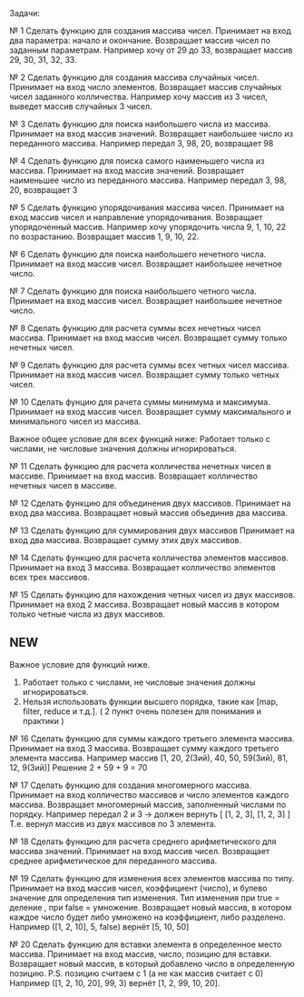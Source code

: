 Задачи:

№ 1
Сделать функцию для создания массива чисел.
Принимает на вход два параметра: начало и окончание.
Возвращает массив чисел по заданным параметрам.
Например хочу от 29 до 33, возвращает массив 29, 30, 31, 32, 33.

№ 2
Сделать функцию для создания массива случайных чисел.
Принимает на вход число элементов.
Возвращает массив случайных чисел заданного колличества.
Например хочу массив из 3 чисел, выведет массив случайных 3 чисел.

№ 3
Сделать функцию для поиска наибольшего числа из массива.
Принимает на вход массив значений.
Возвращает наибольшее число из переданного массива.
Например передал 3, 98, 20, возвращает 98

№ 4
Сделать функцию для поиска самого наименьшего числа из массива.
Принимает на вход массив значений.
Возвращает наименьшее число из переданного массива.
Например передал 3, 98, 20, возвращает 3

№ 5
Сделать функцию упорядочивания массива чисел.
Принимает на вход массив чисел и направление упорядочивания.
Возвращает упорядоченный массив.
Например хочу упорядочить числа 9, 1, 10, 22 по возрастанию.
Возвращает массив 1, 9, 10, 22.

№ 6 
Сделать функцию для поиска наибольшего нечетного числа.
Принимает на вход массив чисел.
Возвращает наибольшее нечетное число.

№ 7
Сделать функцию для поиска наибольшего четного числа.
Принимает на вход массив чисел.
Возвращает наибольшее нечетное число.

№ 8
Сделать функцию для расчета суммы всех нечетных чисел массива.
Принимает на вход массив чисел.
Возвращает сумму только нечетных чисел.

№ 9
Сделать функцию для расчета суммы всех четных чисел массива.
Принимает на вход массив чисел.
Возвращает сумму только четных чисел.

№ 10
Сделать фунцию для рачета суммы минимума и максимума.
Принимает на вход массив чисел.
Возвращает сумму максимального и минимального чисел из массива.

Важное общее условие для всех функций ниже:
Работает только с числами, не числовые значения должны игнорироваться.

№ 11
Сделать функцию для расчета колличества нечетных чисел в массиве.
Принимает на вход массив.
Возвращает колличество нечетных чисел в массиве.

№ 12
Сделать функцию для объединения двух массивов.
Принимает на вход два массива.
Возвращает новый массив объединив два массива.

№ 13
Сделать функцию для суммирования двух массивов
Принимает на вход два массива.
Возвращает сумму этих двух массивов.

№ 14
Сделать функцию для расчета колличества элементов массивов.
Принимает на вход 3 массива.
Возвращает колличество элементов всех трех массивов.

№ 15
Сделать функцию для нахождения четных чисел из двух массивов.
Принимает на вход 2 массива.
Возвращает новый массив в котором только четные числа из двух массивов.

## NEW
Важное условие для функций ниже.
1. Работает только с числами, не числовые значения должны игнорироваться.
2. Нельзя использовать функции высшего порядка, такие как [map, filter, reduce и т.д.].
   ( 2 пункт очень полезен для понимания и практики )

№ 16
Сделать функцию для суммы каждого третьего элемента массива.
Принимает на вход 3 массива.
Возвращает сумму каждого третьего элемента массива.
Например массив [1, 20, 2(3ий), 40, 50, 59(3ий), 81, 12, 9(3ий)]
Решение 2 + 59 + 9 = 70

№ 17
Сделать функцию для создания многомерного массива.
Принимает на вход колличество массивов и число элементов каждого массива.
Возвращает многомерный массив, заполненный числами по порядку.
Например передал 2 и 3 -> должен вернуть 
[
    [1, 2, 3],
    [1, 2, 3]
]
Т.е. вернул массив из двух массивов по 3 элемента.

№ 18
Сделать функцию для расчета среднего арифметического для массива значений.
Принимает на вход массив чисел.
Возвращает среднее арифметическое для переданного массива.

№ 19
Сделать функцию для изменения всех элементов массива по типу.
Принимает на вход массив чисел, коэффициент (число), и булево значение для определения тип изменения.
Тип изменения при true = деление , при false = умножение.
Возвращает новый массив, в котором каждое число будет либо умножено на коэффициент, либо разделено.
Например ([1, 2, 10], 5, false) вернёт [5, 10, 50]

№ 20
Сделать функцию для вставки элемента в определенное место массива.
Принимает на вход массив, число, позицию для вставки.
Возвращает новый массив, в который добавлено число в определенную позицию.
P.S. позицию считаем с 1 (а не как массив считает с 0)
Например ([1, 2, 10, 20], 99, 3) вернёт [1, 2, 99, 10, 20].
